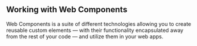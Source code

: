 ## Working with Web Components
Web Components is a suite of different technologies allowing you to create reusable custom elements — with their functionality encapsulated away from the rest of your code — and utilize them in your web apps.
